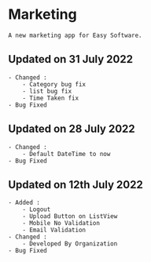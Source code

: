 # Marketing
    A new marketing app for Easy Software.

## Updated on 31 July 2022
    - Changed :
        - Category bug fix
        - list bug fix
        - Time Taken fix
    - Bug Fixed

## Updated on 28 July 2022
    - Changed :
        - Default DateTime to now
    - Bug Fixed

## Updated on 12th July 2022
    - Added :
        - Logout
        - Upload Button on ListView
        - Mobile No Validation
        - Email Validation
    - Changed :
        - Developed By Organization
    - Bug Fixed



